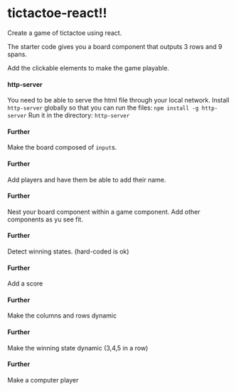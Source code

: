 # tictactoe-react!!

Create a game of tictactoe using react.

The starter code gives you a board component that outputs 3 rows and 9 spans.

Add the clickable elements to make the game playable.

#### http-server
You need to be able to serve the html file through your local network.
Install `http-server` globally so that you can run the files: `npm install -g http-server`
Run it in the directory: `http-server`

#### Further
Make the board composed of `input`s.

#### Further
Add players and have them be able to add their name.

#### Further
Nest your board component within a game component. Add other components as yu see fit.

#### Further
Detect winning states. (hard-coded is ok)

#### Further
Add a score

#### Further
Make the columns and rows dynamic

#### Further
Make the winning state dynamic (3,4,5 in a row)

#### Further
Make a computer player

